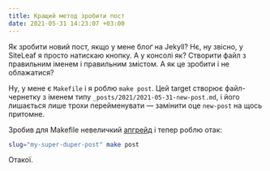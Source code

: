 ```yaml
---
title: Кращий метод зробити пост
date: 2021-05-31 14:23:07 +03:00
---
```


Як зробити новий пост, якщо у мене блоґ на Jekyll? Нє, ну звісно, у SiteLeaf я просто натискаю кнопку. А у консолі як? Створити файл з правильним іменем і правильним змістом. А як це зробити і не облажатися?

Ну, у мене є `Makefile` і я роблю `make post`. Цей target створює файл-чернетку з іменем типу `_posts/2021/2021-05-31-new-post.md`, і його лишається лише трохи перейменувати — замінити оце `new-post` на щось притомне.

Зробив для Makefile невеличкий [апгрейд][1] і тепер роблю отак:

```sh
slug="my-super-duper-post" make post
```

Отакої.

[1]: https://github.com/dk487/test.de.co.ua/commit/61c78431724ff168948ff76b781dd6cd9ec2a320
